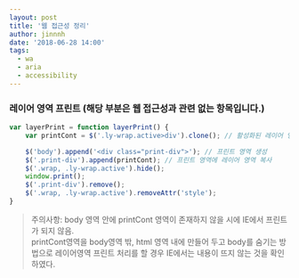 ```yaml
---
layout: post
title: '웹 접근성 정리'
author: jinnnh
date: '2018-06-28 14:00'
tags:
  - wa
  - aria
  - accessibility
---
```


### 레이어 영역 프린트 (해당 부분은 웹 접근성과 관련 없는 항목입니다.)

```javascript
var layerPrint = function layerPrint() {
    var printCont = $('.ly-wrap.active>div').clone(); // 활성화된 레이어 영역 복제

    $('body').append('<div class="print-div">'); // 프린트 영역 생성
    $('.print-div').append(printCont); // 프린트 영역에 레이어 영역 복사
    $('.wrap, .ly-wrap.active').hide();
    window.print();
    $('.print-div').remove();
    $('.wrap, .ly-wrap.active').removeAttr('style');
}
```

> 주의사항: body 영역 안에 printCont 영역이 존재하지 않을 시에 IE에서 프린트가 되지 않음. <br>
> printCont영역을 body영역 밖, html 영역 내에 만들어 두고 body를 숨기는 방법으로 레이어영역 프린트 처리를 할 경우 IE에서는 내용이 뜨지 않는 것을 확인하였다.


